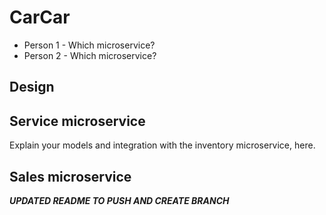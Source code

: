 # CarCar


* Person 1 - Which microservice?
* Person 2 - Which microservice?

## Design

## Service microservice

Explain your models and integration with the inventory
microservice, here.

## Sales microservice

*****UPDATED README TO PUSH AND CREATE BRANCH*****
